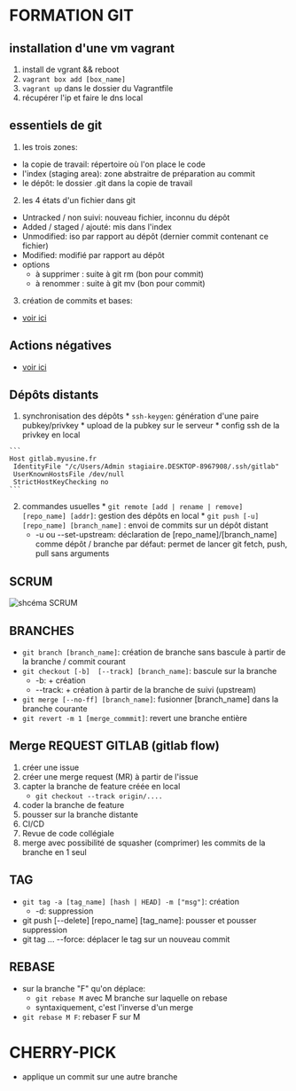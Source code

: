 # FORMATION GIT

## installation d'une vm vagrant

1. install de vgrant && reboot
2. `vagrant box add [box_name]`
3. `vagrant up` dans le dossier du Vagrantfile
4. récupérer l'ip et faire le dns local

## essentiels de git

1. les trois zones:
  * la copie de travail: répertoire où l'on place le code
  * l'index (staging area): zone abstraitre de préparation au commit
  * le dépôt: le dossier .git dans la copie de travail

2. les 4 états d'un fichier dans git
  * Untracked / non suivi: nouveau fichier, inconnu du dépôt
  * Added / staged / ajouté: mis dans l'index
  * Unmodified: iso par rapport au dépôt (dernier commit contenant ce fichier)
  * Modified: modifié par rapport au dépôt
  * options
    - à supprimer : suite à git rm (bon pour commit)
    - à renommer : suite à git mv (bon pour commit)

3. création de commits et bases:
  * [voir ici](./parts/base_commands.md)

## Actions négatives
  * [voir ici](./parts/undoing.md)


## Dépôts distants

  1. synchronisation des dépôts
    * `ssh-keygen`: génération d'une paire pubkey/privkey
    * upload de la pubkey sur le serveur
    * config ssh de la privkey en local

    ```
    Host gitlab.myusine.fr
     IdentityFile "/c/Users/Admin stagiaire.DESKTOP-8967908/.ssh/gitlab"
     UserKnownHostsFile /dev/null
     StrictHostKeyChecking no
    ```
  2. commandes usuelles
    * `git remote [add | rename | remove] [repo_name] [addr]`: gestion des dépôts en local
    * `git push [-u] [repo_name] [branch_name]` : envoi de commits sur un dépôt distant
      - -u ou --set-upstream: déclaration de [repo_name]/[branch_name] comme dépôt / branche par défaut: permet de lancer git fetch, push, pull sans arguments

## SCRUM

![shcéma SCRUM](https://www.bocasay.com/wp-content/uploads/2022/02/Scrum-process-schema-FR-small.webp)

## BRANCHES

* `git branch [branch_name]`: création de branche sans bascule à partir de la branche / commit courant
* `git checkout [-b]  [--track] [branch_name]`: bascule sur la branche
  - -b: + création
  - --track: + création à partir de la branche de suivi (upstream)
* `git merge [--no-ff] [branch_name]`: fusionner [branch_name] dans la branche courante 
* `git revert -m 1 [merge_commmit]`: revert une branche entière

## Merge REQUEST GITLAB (gitlab flow)

1. créer une issue
2. créer une merge request (MR) à partir de l'issue
3. capter la branche de feature créée en local
   - `git checkout --track origin/....`
4. coder la branche de feature
5. pousser sur la branche distante
6. CI/CD
7. Revue de code collégiale
8. merge avec possibilité de squasher (comprimer) les commits de la branche en 1 seul   
## TAG

* `git tag -a [tag_name] [hash | HEAD] -m ["msg"]`: création
  - -d: suppression
* git push [--delete] [repo_name] [tag_name]: pousser et pousser suppression
* git tag ... --force: déplacer le tag sur un nouveau commit

## REBASE
* sur la branche "F" qu'on déplace:
  - `git rebase M` avec M branche sur laquelle on rebase
  - syntaxiquement, c'est l'inverse d'un merge
* `git rebase M F`: rebaser F sur M

# CHERRY-PICK
  - applique un commit sur une autre branche
